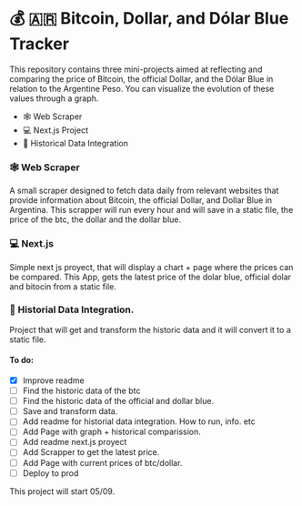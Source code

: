 # 💰 🇦🇷 Bitcoin, Dollar, and Dólar Blue Tracker

This repository contains three mini-projects aimed at reflecting and comparing the price of Bitcoin, the official Dollar, and the Dólar Blue in relation to the Argentine Peso. You can visualize the evolution of these values through a graph.

- 🕸 Web Scraper
- 💻 Next.js Project
- 📅 Historical Data Integration

### 🕸 Web Scraper

A small scraper designed to fetch data daily from relevant websites that provide information about Bitcoin, the official Dollar, and Dollar Blue in Argentina. This scrapper will run every hour and will save in a static file, the price of the btc, the dollar and the dollar blue.

### 💻 Next.js

Simple next js proyect, that will display a chart + page where the prices can be compared.
This App, gets the latest price of the dolar blue, official dolar and bitocin from a static file.

### 📅 Historial Data Integration.

Project that will get and transform the historic data and it will convert it to a static file.

#### To do:

- [x] Improve readme
- [ ] Find the historic data of the btc
- [ ] Find the historic data of the official and dollar blue.
- [ ] Save and transform data.
- [ ] Add readme for historial data integration. How to run, info. etc
- [ ] Add Page with graph + historical comparission.
- [ ] Add readme next.js proyect
- [ ] Add Scrapper to get the latest price.
- [ ] Add Page with current prices of btc/dollar.
- [ ] Deploy to prod

This project will start 05/09.
